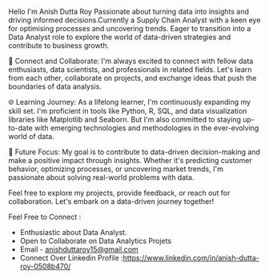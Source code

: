 Hello I'm Anish Dutta Roy
Passionate about turning data into insights and driving informed decisions.Currently a Supply Chain Analyst with a keen eye for optimising processes and uncovering trends. Eager to transition into a Data Analyst role to explore the world of data-driven strategies and contribute to business growth.

🔗 Connect and Collaborate:
I'm always excited to connect with fellow data enthusiasts, data scientists, and professionals in related fields. Let's learn from each other, collaborate on projects, and exchange ideas that push the boundaries of data analysis.

🌐 Learning Journey:
As a lifelong learner, I'm continuously expanding my skill set. I'm proficient in tools like Python, R, SQL, and data visualization libraries like Matplotlib and Seaborn. But I'm also committed to staying up-to-date with emerging technologies and methodologies in the ever-evolving world of data.

🎯 Future Focus:
My goal is to contribute to data-driven decision-making and make a positive impact through insights. Whether it's predicting customer behavior, optimizing processes, or uncovering market trends, I'm passionate about solving real-world problems with data.

Feel free to explore my projects, provide feedback, or reach out for collaboration. Let's embark on a data-driven journey together!

Feel Free to Connect :
 * Enthusiastic about Data Analyst.
 * Open to Collaborate on Data Analytics Projets
 * Email - anishduttaroy15@gmail.com
 * Connect Over Linkedin Profile :https://www.linkedin.com/in/anish-dutta-roy-0508b470/
